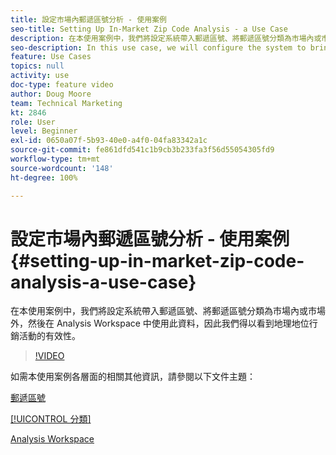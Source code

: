 ```yaml
---
title: 設定市場內郵遞區號分析 - 使用案例
seo-title: Setting Up In-Market Zip Code Analysis - a Use Case
description: 在本使用案例中，我們將設定系統帶入郵遞區號、將郵遞區號分類為市場內或市場外，然後在 Analysis Workspace 中使用此資料，因此我們得以看到地理地位行銷活動的有效性。
seo-description: In this use case, we will configure the system to bring in zip codes, classify them as in-market or out-of-market, and then use this data in Analysis Workspace so that we can see the effectiveness of our geo-targeted marketing campaigns.
feature: Use Cases
topics: null
activity: use
doc-type: feature video
author: Doug Moore
team: Technical Marketing
kt: 2846
role: User
level: Beginner
exl-id: 0650a07f-5b93-40e0-a4f0-04fa83342a1c
source-git-commit: fe861dfd541c1b9cb3b233fa3f56d55054305fd9
workflow-type: tm+mt
source-wordcount: '148'
ht-degree: 100%

---
```


# 設定市場內郵遞區號分析 - 使用案例 {#setting-up-in-market-zip-code-analysis-a-use-case}

在本使用案例中，我們將設定系統帶入郵遞區號、將郵遞區號分類為市場內或市場外，然後在 Analysis Workspace 中使用此資料，因此我們得以看到地理地位行銷活動的有效性。

>[!VIDEO](https://video.tv.adobe.com/v/27052/?quality=12)

如需本使用案例各層面的相關其他資訊，請參閱以下文件主題：

[郵遞區號](https://experienceleague.adobe.com/docs/analytics/components/dimensions/zip-code.html?lang=zh-Hant)

[[!UICONTROL 分類]](https://experienceleague.adobe.com/docs/analytics/components/classifications/c-classifications.html?lang=zh-Hant)

[Analysis Workspace](https://experienceleague.adobe.com/docs/analytics/analyze/analysis-workspace/home.html?lang=zh-Hant)
